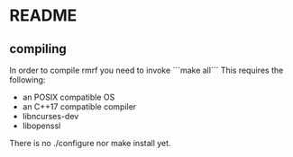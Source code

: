 # README

## compiling
 In order to compile rmrf you need to invoke
 ´´´make all´´´
 This requires the following:
  * an POSIX compatible OS
  * an C++17 compatible compiler
  * libncurses-dev
  * libopenssl
 
 There is no ./configure nor make install yet.